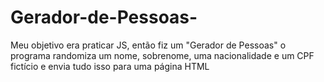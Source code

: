 # Gerador-de-Pessoas-
Meu objetivo era praticar JS, então fiz um "Gerador de Pessoas" o programa randomiza um nome, sobrenome, uma nacionalidade e um CPF fictício e envia tudo isso para uma página HTML
